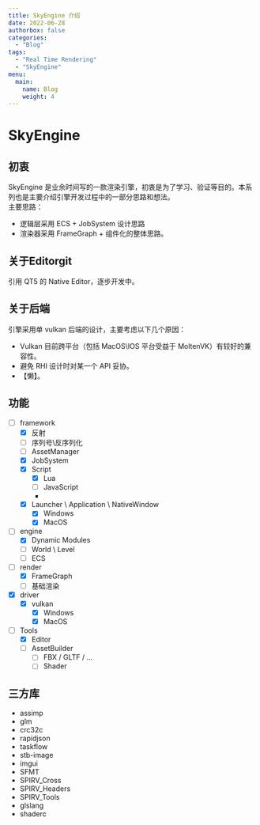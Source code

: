 ```yaml
---
title: SkyEngine 介绍
date: 2022-06-28
authorbox: false
categories:
  - "Blog"
tags:
  - "Real Time Rendering"
  - "SkyEngine"
menu:
  main:
    name: Blog
    weight: 4
---
```


# SkyEngine

## 初衷
SkyEngine 是业余时间写的一款渲染引擎，初衷是为了学习、验证等目的。本系列也是主要介绍引擎开发过程中的一部分思路和想法。  
主要思路：
* 逻辑层采用 ECS + JobSystem 设计思路
* 渲染器采用 FrameGraph + 组件化的整体思路。

## 关于Editorgit
引用 QT5 的 Native Editor，逐步开发中。

## 关于后端
引擎采用单 vulkan 后端的设计，主要考虑以下几个原因：
* Vulkan 目前跨平台（包括 MacOS\IOS 平台受益于 MoltenVK）有较好的兼容性。
* 避免 RHI 设计时对某一个 API 妥协。
* 【懒】。


## 功能

- [ ] framework
  - [x] 反射
  - [ ] 序列号\反序列化
  - [ ] AssetManager
  - [x] JobSystem
  - [x] Script
    - [x] Lua
    - [ ] JavaScript
    - 
  - [x] Launcher \ Application \ NativeWindow
    - [x] Windows
    - [x] MacOS
- [ ] engine
  - [x] Dynamic Modules
  - [ ] World \ Level
  - [ ] ECS
- [ ] render
    - [x] FrameGraph
    - [ ] 基础渲染
- [x] driver
    - [x] vulkan
      - [x] Windows
      - [x] MacOS
- [ ] Tools
    - [x] Editor
    - [ ] AssetBuilder
      - [ ] FBX / GLTF / ...
      - [ ] Shader

## 三方库
* assimp
* glm
* crc32c
* rapidjson
* taskflow
* stb-image
* imgui
* SFMT
* SPIRV_Cross
* SPIRV_Headers
* SPIRV_Tools
* glslang
* shaderc